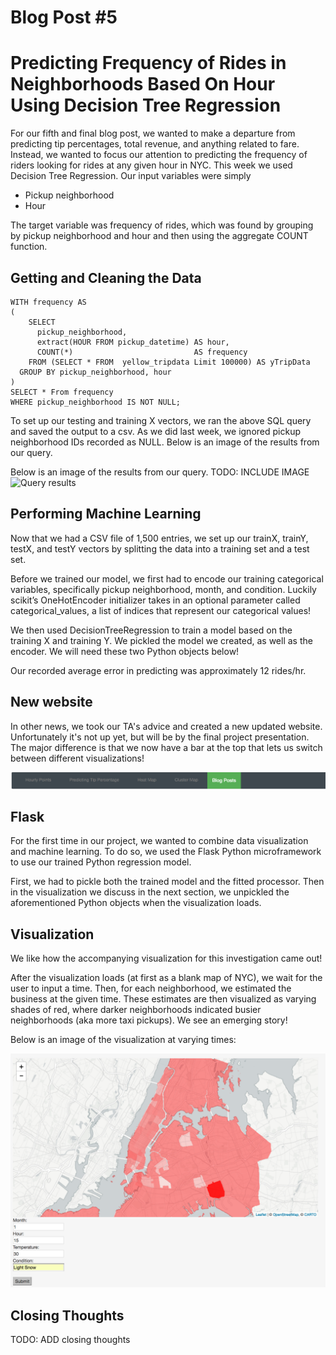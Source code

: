 
# Blog Post #5
# Predicting Frequency of Rides in Neighborhoods Based On Hour Using Decision Tree Regression


For our fifth and final blog post, we wanted to make a departure from predicting tip percentages, total revenue, and anything related to fare. Instead, we wanted to focus our attention to predicting the frequency of riders looking for rides at any given hour in NYC. This week we used Decision Tree Regression. Our input variables were simply

- Pickup neighborhood
- Hour


The target variable was frequency of rides, which was found by grouping by pickup neighborhood and hour and then using the aggregate COUNT function.

## Getting and Cleaning the Data
```
WITH frequency AS
(
    SELECT
      pickup_neighborhood,
      extract(HOUR FROM pickup_datetime) AS hour,
      COUNT(*)                           AS frequency
    FROM (SELECT * FROM  yellow_tripdata Limit 100000) AS yTripData
  GROUP BY pickup_neighborhood, hour
)
SELECT * From frequency
WHERE pickup_neighborhood IS NOT NULL;

```

To set up our testing and training X vectors, we ran the above SQL query and saved the output to a csv. 
As we did last week, we ignored pickup neighborhood IDs recorded as NULL.
Below is an image of the results from our query.



Below is an image of the results from our query.
TODO: INCLUDE IMAGE
![Query results](imgs/aew.png)

## Performing Machine Learning

Now that we had a CSV file of 1,500 entries, we set up our trainX, trainY, testX, and testY vectors by splitting the data into a training set and a test set.

Before we trained our model, we first had to encode our training categorical variables, specifically pickup neighborhood, month, and condition. Luckily scikit’s OneHotEncoder initializer takes in an optional parameter called categorical_values, a list of indices that represent our categorical values!

We then used DecisionTreeRegression to train a model based on the training X and training Y. We pickled the model we created, as well as the encoder. We will need these two Python objects below!

Our recorded average error in predicting was approximately 12 rides/hr.

## New website
In other news, we took our TA's advice and created a new updated website. Unfortunately it's not up yet, but will be by the final project presentation. The major difference is that we now have a bar at the top that lets us switch between different visualizations!

![Bar](imgs/bar.png)


## Flask
For the first time in our project, we wanted to combine data visualization and machine learning. To do so, we used the Flask Python microframework to use our trained Python regression model. 

First, we had to pickle both the trained model and the fitted processor. Then in the visualization we discuss in the next section, we unpickled the aforementioned Python objects when the visualization loads.


## Visualization

We like how the accompanying visualization for this investigation came out!

After the visualization loads (at first as a blank map of NYC), we wait for the user to input a time. Then, for each neighborhood, we estimated the business at the given time. These estimates are then visualized as varying shades of red, where darker neighborhoods indicated busier neighborhoods (aka more taxi pickups). We see an emerging story!

Below is an image of the visualization at varying times:


![ML Visualization](imgs/lloydviz.png)


## Closing Thoughts
TODO: ADD closing thoughts
